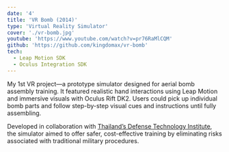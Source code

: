 ```yaml
---
date: '4'
title: 'VR Bomb (2014)'
type: 'Virtual Reality Simulator'
cover: './vr-bomb.jpg'
youtube: 'https://www.youtube.com/watch?v=pr76RaMlCQM'
github: 'https://github.com/kingdomax/vr-bomb'
tech:
  - Leap Motion SDK
  - Oculus Integration SDK
---
```


My 1st VR project—a prototype simulator designed for aerial bomb assembly training. It featured realistic hand interactions using Leap Motion and immersive visuals with Oculus Rift DK2. Users could pick up individual bomb parts and follow step-by-step visual cues and instructions until fully assembling.

Developed in collaboration with [Thailand’s Defense Technology Institute](https://www.dti.or.th/index.php), the simulator aimed to offer safer, cost-effective training by eliminating risks associated with traditional military procedures.
